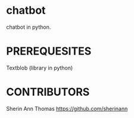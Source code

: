 # chatbot
chatbot in python.

# PREREQUESITES
Textblob (library in python)

# CONTRIBUTORS
Sherin Ann Thomas https://github.com/sherinann
